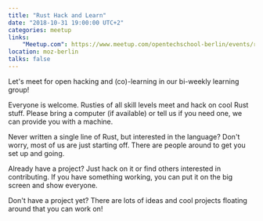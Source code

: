 ```yaml
---
title: "Rust Hack and Learn"
date: "2018-10-31 19:00:00 UTC+2"
categories: meetup 
links:
    "Meetup.com": https://www.meetup.com/opentechschool-berlin/events/rjgkhqyxnbpc/
location: moz-berlin
talks: false
---
```


Let's meet for open hacking and (co)-learning in our bi-weekly learning group!

Everyone is welcome. Rusties of all skill levels meet and hack on cool Rust stuff. Please bring a computer (if available) or tell us if you need one, we can provide you with a machine.

Never written a single line of Rust, but interested in the language? Don't worry, most of us are just starting off. There are people around to get you set up and going.

Already have a project? Just hack on it or find others interested in contributing. If you have something working, you can put it on the big screen and show everyone.

Don't have a project yet? There are lots of ideas and cool projects floating around that you can work on!

